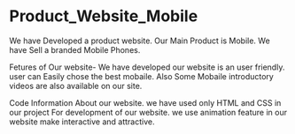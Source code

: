 # Product_Website_Mobile

We have Developed a product website.
Our Main Product is Mobile.
We have Sell a branded Mobile Phones.

Fetures of Our website-
We have developed our website is an user friendly.
user can Easily chose the best mobaile.
Also Some Mobaile introductory videos are also available on our site.

Code Information About our website.
we have used only HTML and CSS in our project For development of our website.
we use animation feature in our website make interactive and attractive.

